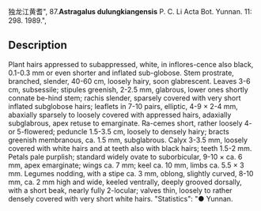 独龙江黄耆",
87.**Astragalus dulungkiangensis** P. C. Li Acta Bot. Yunnan. 11: 298. 1989.",

## Description
Plant hairs appressed to subappressed, white, in inflores-cence also black, 0.1-0.3 mm or even shorter and inflated sub-globose. Stem prostrate, branched, slender, 40-60 cm, loosely hairy, soon glabrescent. Leaves 3-6 cm, subsessile; stipules greenish, 2-2.5 mm, glabrous, lower ones shortly connate be-hind stem; rachis slender, sparsely covered with very short inflated subglobose hairs; leaflets in 7-10 pairs, elliptic, 4-9 × 2-4 mm, abaxially sparsely to loosely covered with appressed hairs, adaxially subglabrous, apex retuse to emarginate. Ra-cemes short, rather loosely 4- or 5-flowered; peduncle 1.5-3.5 cm, loosely to densely hairy; bracts greenish membranous, ca. 1.5 mm, subglabrous. Calyx 3-3.5 mm, loosely covered with white hairs and at teeth also with black hairs; teeth 1.5-2 mm. Petals pale purplish; standard widely ovate to suborbicular, 9-10 × ca. 6 mm, apex emarginate; wings ca. 7 mm; keel ca. 10 mm, limbs ca. 5.5 × 3 mm. Legumes nodding, with a stipe ca. 3 mm, oblong, slightly curved, 8-10 mm, ca. 2 mm high and wide, keeled ventrally, deeply grooved dorsally, with a short beak, nearly fully 2-locular; valves thin, loosely to rather densely covered with very short white hairs.
  "Statistics": "● Yunnan.
